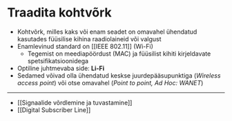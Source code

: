 # Traadita kohtvõrk
- Kohtvõrk, milles kaks või enam seadet on omavahel ühendatud kasutades füüsilise kihina raadiolaineid või valgust
- Enamlevinud standard on [[IEEE 802.11]] (Wi-Fi)
	- Tegemist on meediapöördust (MAC) ja füüsilist kihiti kirjeldavate spetsifikatsioonidega
- Optiline juhtmevaba side: **Li-Fi**
- Sedamed võivad olla ühendatud keskse juurdepääsupunktiga (*Wireless access point*) või otse omavahel (*Point to point, Ad Hoc: WANET*)


---
- [[Signaalide võrdlemine ja tuvastamine]]
- [[Digital Subscriber Line]]